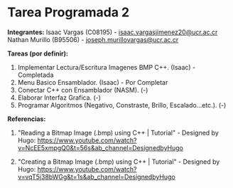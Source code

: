 # Tarea Programada 2
**Integrantes:** 
Isaac Vargas (C08195) - isaac.vargasjimenez20@ucr.ac.cr
Nathan Murillo (B95506) - joseph.murillovargas@ucr.ac.cr

**Tareas (por definir):**
1) Implementar Lectura/Escritura Imagenes BMP C++. (Isaac) - Completada
2) Menu Basico Ensamblador. (Isaac) - Por Completar
3) Conectar C++ con Ensamblador (NASM). (-)
4) Elaborar Interfaz Grafica. (-)
5) Programar Algoritmos (Negativo, Constraste, Brillo, Escalado...etc.). (-)

**Referencias:**
1) "Reading a Bitmap Image (.bmp) using C++ | Tutorial" - Designed by Hugo:
https://www.youtube.com/watch?v=NcEE5xmpgQ0&t=56s&ab_channel=DesignedbyHugo

2) "Creating a Bitmap Image (.bmp) using C++ | Tutorial" - Designed by Hugo:
https://www.youtube.com/watch?v=vqT5j38bWGg&t=1s&ab_channel=DesignedbyHugo



